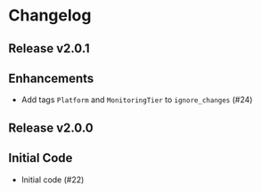 # Changelog

## Release v2.0.1

## Enhancements

- Add tags `Platform` and `MonitoringTier` to `ignore_changes` (#24)


   
## Release v2.0.0

## Initial Code

- Initial code (#22)


   